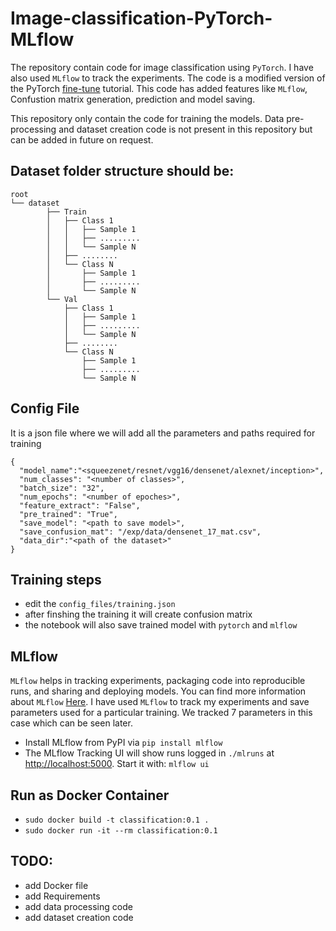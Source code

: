 # Image-classification-PyTorch-MLflow

The repository contain code for image classification using `PyTorch`. I have also used `MLflow` to track the experiments. The code is a modified version of the PyTorch [fine-tune](https://pytorch.org/tutorials/beginner/finetuning_torchvision_models_tutorial.html) tutorial.
This code has added features like `MLflow`, Confustion matrix generation, prediction and model saving.

This repository only contain the code for training the models. Data pre-processing and dataset creation code is not present in this repository but can be added in future on request. 

## Dataset folder structure should be:
```
root
└── dataset
        ├── Train
        │   ├── Class 1
        │   │   ├── Sample 1
        │   │   ├── .........
        │   │   └── Sample N
        │   ├── ........
        │   └── Class N
        │       ├── Sample 1
        │       ├── .........
        │       └── Sample N
        └── Val
            ├── Class 1
            │   ├── Sample 1
            │   ├── .........
            │   └── Sample N
            ├── ........
            └── Class N
                ├── Sample 1
                ├── .........
                └── Sample N
```
## Config File
It is a json file where we will add all the parameters and paths required for training 
```
{
  "model_name":"<squeezenet/resnet/vgg16/densenet/alexnet/inception>", 
  "num_classes": "<number of classes>",
  "batch_size": "32",
  "num_epochs": "<number of epoches>",
  "feature_extract": "False",
  "pre_trained": "True",
  "save_model": "<path to save model>",
  "save_confusion_mat": "/exp/data/densenet_17_mat.csv",
  "data_dir":"<path of the dataset>"
}

```

## Training steps 

- edit the `config_files/training.json` 
- after finshing the training it will create confusion matrix 
- the notebook will also save trained model with `pytorch` and `mlflow`  
    
## MLflow 

`MLflow` helps in tracking experiments, packaging code into reproducible runs, and sharing and deploying models. You can 
find more information about `MLflow` [Here](https://mlflow.org/).
I have used `MLflow` to track my experiments and save parameters used for a particular training. We tracked 7 parameters in
this case which can be seen later. 

- Install MLflow from PyPI via ```pip install mlflow```
- The MLflow Tracking UI will show runs logged in `./mlruns` at [http://localhost:5000](http://localhost:5000). Start it with:
`mlflow ui`

## Run as Docker Container 

- `sudo docker build -t classification:0.1 .`
- `sudo docker run -it --rm classification:0.1`

## TODO:
- add Docker file 
- add Requirements
- add data processing code
- add dataset creation code
